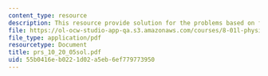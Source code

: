```yaml
---
content_type: resource
description: This resource provide solution for the problems based on force equation.
file: https://ol-ocw-studio-app-qa.s3.amazonaws.com/courses/8-01l-physics-i-classical-mechanics-fall-2005/55b0416eb0221d02a5eb6ef779773950_prs_10_20_05sol.pdf
file_type: application/pdf
resourcetype: Document
title: prs_10_20_05sol.pdf
uid: 55b0416e-b022-1d02-a5eb-6ef779773950
---
```

